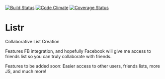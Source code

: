 [![Build Status](https://travis-ci.org/JohnAllen117/listr.svg?branch=master)](https://travis-ci.org/JohnAllen117/listr) [![Code Climate](https://codeclimate.com/github/JohnAllen117/listr.png)](https://codeclimate.com/github/JohnAllen117/listr) [![Coverage Status](https://coveralls.io/repos/JohnAllen117/listr/badge.png)](https://coveralls.io/r/JohnAllen117/listr)

# Listr

Collaborative List Creation

Features FB integration, and hopefully Facebook will give me access to friends list so you can truly collaborate with friends.

Features to be added soon: Easier access to other users, friends lists, more JS, and much more!
